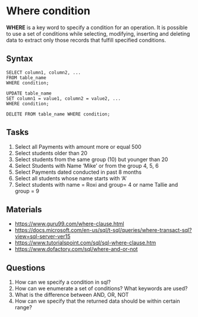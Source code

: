 # Where condition
**WHERE** is a key word to specify a condition for an operation.
It is possible to use a set of conditions while selecting, modifying, inserting and deleting data to extract only those records that fulfill specified conditions.

## Syntax
```
SELECT column1, column2, ...
FROM table_name
WHERE condition;
```
```
UPDATE table_name
SET column1 = value1, column2 = value2, ...
WHERE condition;
```
```
DELETE FROM table_name WHERE condition;
```

## Tasks
1)	Select all Payments with amount more or equal 500 
2)	Select students older than 20
3)	Select students from the same group (10) but younger than 20
4)	Select Students with Name ‘Mike’ or from the group 4, 5, 6
5)	Select Payments dated conducted in past 8 months
6)	Select all students whose name starts with ‘A’
7)  Select students with name = Roxi and group= 4 or name Tallie and group = 9 

## Materials
- https://www.guru99.com/where-clause.html
- https://docs.microsoft.com/en-us/sql/t-sql/queries/where-transact-sql?view=sql-server-ver15
- https://www.tutorialspoint.com/sql/sql-where-clause.htm
- https://www.dofactory.com/sql/where-and-or-not

## Questions
1. How can we specify a condition in sql?
2. How can we enumerate a set of conditions? What keywords are used? 
3. What is the difference between AND, OR, NOT
4. How can we specify that the returned data should be within certain range?
